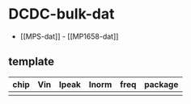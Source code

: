# DCDC-bulk-dat

- [[MPS-dat]] - [[MP1658-dat]]


## template

| chip | Vin | Ipeak | Inorm | freq | package |
| ---- | --- | ----- | ----- | ---- | ------- |
|      |     |       |       |      |         |
